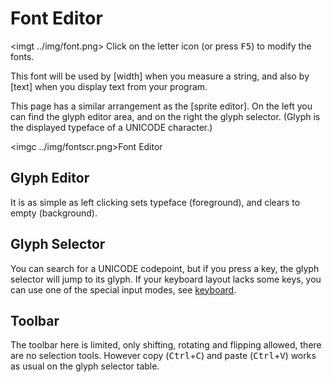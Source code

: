 Font Editor
===========

<imgt ../img/font.png> Click on the letter icon (or press <kbd>F5</kbd>) to modify the fonts.

This font will be used by [width] when you measure a string, and also by [text] when you display text from your program.

This page has a similar arrangement as the [sprite editor]. On the left you can find the glyph editor area, and on the right
the glyph selector. (Glyph is the displayed typeface of a UNICODE character.)

<imgc ../img/fontscr.png><fig>Font Editor</fig>

Glyph Editor
------------

It is as simple as <mbl> left clicking sets typeface (foreground), and <mbr> clears to empty (background).

Glyph Selector
--------------

You can search for a UNICODE codepoint, but if you press a key, the glyph selector will jump to its glyph. If your keyboard
layout lacks some keys, you can use one of the special input modes, see [keyboard](#ui_kbd).

<h2 font_tools>Toolbar</h2>

The toolbar here is limited, only shifting, rotating and flipping allowed, there are no selection tools. However copy
(<kbd>Ctrl</kbd>+<kbd>C</kbd>) and paste (<kbd>Ctrl</kbd>+<kbd>V</kbd>) works as usual on the glyph selector table.
